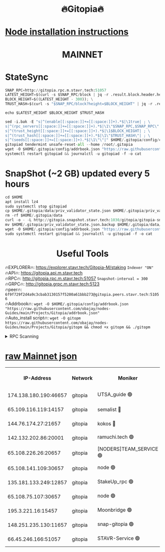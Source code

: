 <h1 align="center"> 🔥Gitopia🔥</h1>

[Node installation instructions](https://github.com/obajay/nodes-Guides/tree/main/Projects/Gitopia)
=

<h1 align="center"> MAINNET</h1>

# StateSync
```python
SNAP_RPC=http://gitopia.rpc.m.stavr.tech:51057
LATEST_HEIGHT=$(curl -s $SNAP_RPC/block | jq -r .result.block.header.height); \
BLOCK_HEIGHT=$((LATEST_HEIGHT - 300)); \
TRUST_HASH=$(curl -s "$SNAP_RPC/block?height=$BLOCK_HEIGHT" | jq -r .result.block_id.hash)

echo $LATEST_HEIGHT $BLOCK_HEIGHT $TRUST_HASH

sed -i.bak -E "s|^(enable[[:space:]]+=[[:space:]]+).*$|\1true| ; \
s|^(rpc_servers[[:space:]]+=[[:space:]]+).*$|\1\"$SNAP_RPC,$SNAP_RPC\"| ; \
s|^(trust_height[[:space:]]+=[[:space:]]+).*$|\1$BLOCK_HEIGHT| ; \
s|^(trust_hash[[:space:]]+=[[:space:]]+).*$|\1\"$TRUST_HASH\"| ; \
s|^(seeds[[:space:]]+=[[:space:]]+).*$|\1\"\"|" $HOME/.gitopia/config/config.toml
gitopiad tendermint unsafe-reset-all --home /root/.gitopia
wget -O $HOME/.gitopia/config/addrbook.json "https://raw.githubusercontent.com/obajay/nodes-Guides/main/Projects/Gitopia/addrbook.json"
systemctl restart gitopiad && journalctl -u gitopiad -f -o cat
```
# SnapShot (~2 GB) updated every 5 hours
```python
cd $HOME
apt install lz4
sudo systemctl stop gitopiad
cp $HOME/.gitopia/data/priv_validator_state.json $HOME/.gitopia/priv_validator_state.json.backup
rm -rf $HOME/.gitopia/data
curl -o - -L http://gitopia.snapshot.stavr.tech:1030/gitopia/gitopia-snap.tar.lz4 | lz4 -c -d - | tar -x -C $HOME/.gitopia --strip-components 2
mv $HOME/.gitopia/priv_validator_state.json.backup $HOME/.gitopia/data/priv_validator_state.json
wget -O $HOME/.gitopia/config/addrbook.json "https://raw.githubusercontent.com/obajay/nodes-Guides/main/Projects/Gitopia/addrbook.json"
sudo systemctl restart gitopiad && journalctl -u gitopiad -f -o cat
```
 <h1 align="center"> Useful Tools</h1>

🔥EXPLORER🔥:      https://explorer.stavr.tech/Gitopia-M/staking  `Indexer "ON"` \
🔥API🔥: 			 		 https://gitopia.api.m.stavr.tech \
🔥RPC🔥:           http://gitopia.rpc.m.stavr.tech:51057              `Snapshot-interval = 300` \
🔥GRPC🔥:          http://gitopia.grpc.m.stavr.tech:5123 \
🔥peer🔥:					 `6f9f729f2d4a9c3cbab3130157f5200a61bbb273@gitopia.peers.stavr.tech:51056` \
🔥Addrbook🔥:    ```wget -O $HOME/.gitopia/config/addrbook.json "https://raw.githubusercontent.com/obajay/nodes-Guides/main/Projects/Gitopia/addrbook.json"``` \
🔥Auto_install script🔥: ```wget -O gitopm https://raw.githubusercontent.com/obajay/nodes-Guides/main/Projects/Gitopia/gitopm && chmod +x gitopm && ./gitopm```


<details>
<summary>RPC Scanning</summary>

<h2 align="center"> We scan nodes in real time every 4 hours. And we provide the final result of RPC endpoints.
We cannot influence the operation of these nodes in any way. </h2>


```python
If Voting Power is higher than 0 --> then the Node is a validator of the network and may be subject to attack and be a potential threat to the chain.
```
```python
We marked such validators with a red symbol
```

</details>

[raw Mainnet json](https://rpc-check.gitopm.stavr.tech/gitopm/rpc-gitopm-result.json)
=

<table><tr><th>IP-Address</th><th>Network</th><th>Moniker</th><th>Latest Block Height</th><th>Earliest Block Height</th><th>Catching Up</th><th>Voting Power</th><th>Scan Time</th></tr><tr><td>174.138.180.190:46657</td><td>gitopia</td><td>UTSA_guide 🟢</td><td>9753800</td><td>6071990</td><td>False</td><td>0</td><td>2023-11-27T11:27:51.849233522UTC</td></tr><tr><td>65.109.116.119:14157</td><td>gitopia</td><td>semalist 🔴</td><td>9753803</td><td>6071990</td><td>False</td><td>428652</td><td>2023-11-27T11:27:56.884778225UTC</td></tr><tr><td>144.76.174.27:21657</td><td>gitopia</td><td>kokos 🔴</td><td>9753819</td><td>6071990</td><td>False</td><td>936373</td><td>2023-11-27T11:28:21.190405202UTC</td></tr><tr><td>142.132.202.86:20001</td><td>gitopia</td><td>ramuchi.tech 🟢</td><td>9753817</td><td>6548337</td><td>False</td><td>0</td><td>2023-11-27T11:28:18.524610981UTC</td></tr><tr><td>65.108.226.26:20657</td><td>gitopia</td><td>[NODERS]TEAM_SERVICE 🟢</td><td>9753831</td><td>6846001</td><td>False</td><td>0</td><td>2023-11-27T11:28:40.310925414UTC</td></tr><tr><td>65.108.141.109:30657</td><td>gitopia</td><td>node 🟢</td><td>9753817</td><td>6931333</td><td>False</td><td>0</td><td>2023-11-27T11:28:18.029409493UTC</td></tr><tr><td>135.181.133.249:12857</td><td>gitopia</td><td>StakeUp_rpc 🟢</td><td>9753817</td><td>8010001</td><td>False</td><td>0</td><td>2023-11-27T11:28:18.853181695UTC</td></tr><tr><td>65.108.75.107:30657</td><td>gitopia</td><td>node 🟢</td><td>9753826</td><td>8802845</td><td>False</td><td>0</td><td>2023-11-27T11:28:33.779047554UTC</td></tr><tr><td>195.3.221.16:15457</td><td>gitopia</td><td>Moonbridge 🟢</td><td>9753805</td><td>9388094</td><td>False</td><td>0</td><td>2023-11-27T11:27:59.287963046UTC</td></tr><tr><td>148.251.235.130:11657</td><td>gitopia</td><td>snap-gitopia 🟢</td><td>9753817</td><td>9516001</td><td>False</td><td>0</td><td>2023-11-27T11:28:18.260188148UTC</td></tr><tr><td>66.45.246.166:51057</td><td>gitopia</td><td>STAVR-Service 🟢</td><td>9753803</td><td>9747001</td><td>False</td><td>0</td><td>2023-11-27T11:27:56.543402214UTC</td></tr></table>
